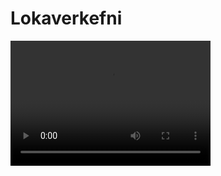 # Lokaverkefni
<video src="lokaverkefni_video.mp4" width="320" height="200" controls preload></video>

